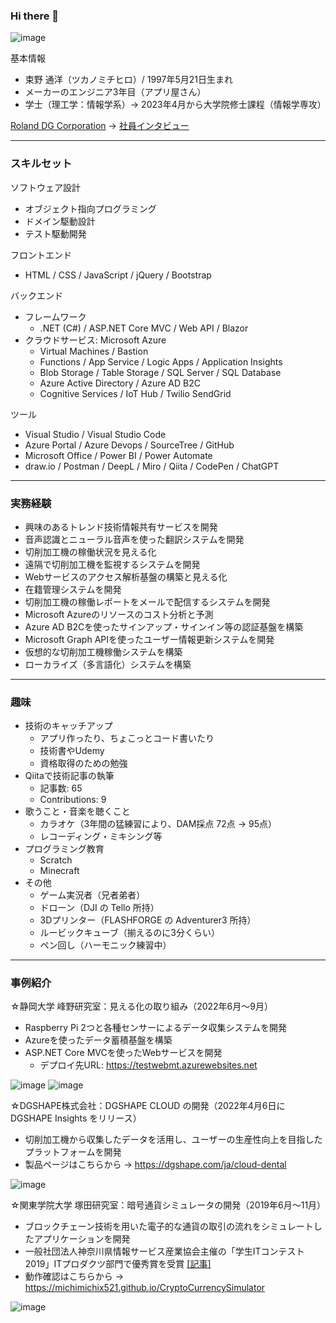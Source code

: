 ### Hi there 👋

![image](https://user-images.githubusercontent.com/118739676/209766026-cb5bc9ac-c7a9-4b65-995f-f7218a52831b.png)

基本情報
- 束野 通洋（ツカノミチヒロ）/ 1997年5月21日生まれ
- メーカーのエンジニア3年目（アプリ屋さん）
- 学士（理工学：情報学系）→ 2023年4月から大学院修士課程（情報学専攻）

[Roland DG Corporation](https://www.rolanddg.com/) → [社員インタビュー](https://www.rolanddg.com/ja/recruit/person/interview/new-graduate-01/)

---
### スキルセット
ソフトウェア設計
- オブジェクト指向プログラミング
- ドメイン駆動設計
- テスト駆動開発

フロントエンド
- HTML / CSS / JavaScript / jQuery / Bootstrap

バックエンド
- フレームワーク
  - .NET (C#) / ASP.NET Core MVC / Web API / Blazor
- クラウドサービス: Microsoft Azure
    - Virtual Machines / Bastion
    - Functions / App Service / Logic Apps / Application Insights
    - Blob Storage / Table Storage / SQL Server / SQL Database
    - Azure Active Directory / Azure AD B2C
    - Cognitive Services / IoT Hub / Twilio SendGrid

ツール
- Visual Studio / Visual Studio Code
- Azure Portal / Azure Devops / SourceTree / GitHub
- Microsoft Office / Power BI / Power Automate
- draw.io / Postman / DeepL / Miro / Qiita / CodePen / ChatGPT

---
### 実務経験
- 興味のあるトレンド技術情報共有サービスを開発
- 音声認識とニューラル音声を使った翻訳システムを開発
- 切削加工機の稼働状況を見える化
- 遠隔で切削加工機を監視するシステムを開発
- Webサービスのアクセス解析基盤の構築と見える化
- 在籍管理システムを開発
- 切削加工機の稼働レポートをメールで配信するシステムを開発
- Microsoft Azureのリソースのコスト分析と予測
- Azure AD B2Cを使ったサインアップ・サインイン等の認証基盤を構築
- Microsoft Graph APIを使ったユーザー情報更新システムを開発
- 仮想的な切削加工機稼働システムを構築
- ローカライズ（多言語化）システムを構築

---
### 趣味
- 技術のキャッチアップ
  - アプリ作ったり、ちょこっとコード書いたり
  - 技術書やUdemy
  - 資格取得のための勉強
- Qiitaで技術記事の執筆
  - 記事数: 65
  - Contributions: 9
- 歌うこと・音楽を聴くこと
  - カラオケ（3年間の猛練習により、DAM採点 72点 → 95点）
  - レコーディング・ミキシング等
- プログラミング教育
  - Scratch
  - Minecraft
- その他
  - ゲーム実況者（兄者弟者）
  - ドローン（DJI の Tello 所持）
  - 3Dプリンター（FLASHFORGE の Adventurer3 所持）
  - ルービックキューブ（揃えるのに3分くらい）
  - ペン回し（ハーモニック練習中）

---
### 事例紹介
☆静岡大学 峰野研究室：見える化の取り組み（2022年6月～9月）
- Raspberry Pi 2つと各種センサーによるデータ収集システムを開発
- Azureを使ったデータ蓄積基盤を構築
- ASP.NET Core MVCを使ったWebサービスを開発
  - デプロイ先URL: https://testwebmt.azurewebsites.net

![image](https://user-images.githubusercontent.com/118739676/209767510-5ce1cd40-e97e-4179-a9da-83f9c0bbf18a.png)
![image](https://user-images.githubusercontent.com/118739676/209767904-49e4a506-12a4-48de-b871-9c4843e560bb.png)

☆DGSHAPE株式会社：DGSHAPE CLOUD の開発（2022年4月6日に DGSHAPE Insights をリリース）
- 切削加工機から収集したデータを活用し、ユーザーの生産性向上を目指したプラットフォームを開発
- 製品ページはこちらから → https://dgshape.com/ja/cloud-dental

![image](https://user-images.githubusercontent.com/118739676/215790555-14702aa1-3dd6-475d-b204-fccb0489478f.png)

☆関東学院大学 塚田研究室：暗号通貨シミュレータの開発（2019年6月～11月）
- ブロックチェーン技術を用いた電子的な通貨の取引の流れをシミュレートしたアプリケーションを開発
- 一般社団法人神奈川県情報サービス産業協会主催の「学生ITコンテスト2019」ITプロダクツ部門で優秀賞を受賞 [[記事]](https://univ.kanto-gakuin.ac.jp/topics/20191212-3.html)
- 動作確認はこちらから → https://michimichix521.github.io/CryptoCurrencySimulator

![image](https://user-images.githubusercontent.com/118739676/215785174-f3d7ae04-c946-477b-97a7-f34765ae55b0.png)


<!--
**Michihiro-Tsukano/Michihiro-Tsukano** is a ✨ _special_ ✨ repository because its `README.md` (this file) appears on your GitHub profile.
Here are some ideas to get you started:

- 🔭 I’m currently working on ...
- 🌱 I’m currently learning ...
- 👯 I’m looking to collaborate on ...
- 🤔 I’m looking for help with ...
- 💬 Ask me about ...
- 📫 How to reach me: ...
- 😄 Pronouns: ...
- ⚡ Fun fact: ...
-->
